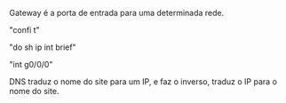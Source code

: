 Gateway é a porta de entrada para uma determinada rede.

"confi t"

"do sh ip int brief"

"int g0/0/0"


DNS traduz o nome do site para um IP, e faz o inverso, traduz o IP para o nome do site.


